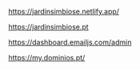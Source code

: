 https://jardinsimbiose.netlify.app/

https://jardinsimbiose.pt

https://dashboard.emailjs.com/admin

https://my.dominios.pt/
